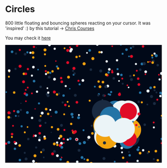 # Circles

800 little floating and bouncing spheres reacting on your cursor.
It was 'inspired' :) by this tutorial -> [Chris Courses](https://www.youtube.com/watch?v=vxljFhP2krI)

You may check it [here](http://dn8.cz/js/circles/index.html)

![screenshot](screen.png)
